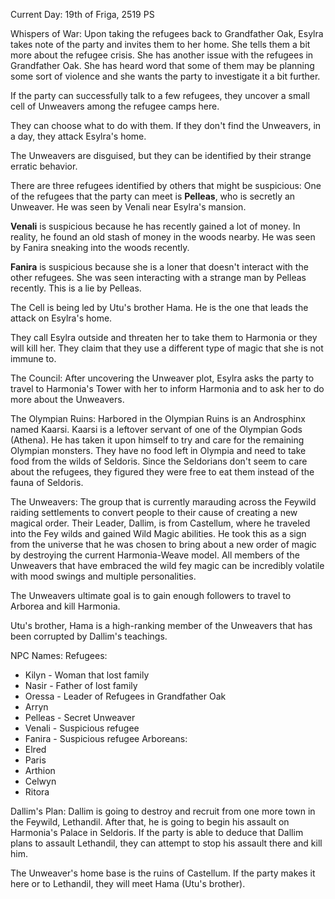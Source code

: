Current Day: 19th of Friga, 2519 PS

Whispers of War:
Upon taking the refugees back to Grandfather Oak, Esylra takes note of the party and invites them to her home. She tells them a bit more about the refugee crisis. She has another issue with the refugees in Grandfather Oak. She has heard word that some of them may be planning some sort of violence and she wants the party to investigate it a bit further.

If the party can successfully talk to a few refugees, they uncover a small cell of Unweavers among the refugee camps here.

They can choose what to do with them. If they don't find the Unweavers, in a day, they attack Esylra's home.

The Unweavers are disguised, but they can be identified by their strange erratic behavior.

There are three refugees identified by others that might be suspicious:
One of the refugees that the party can meet is **Pelleas**, who is secretly an Unweaver. He was seen by Venali near Esylra's mansion.

**Venali** is suspicious because he has recently gained a lot of money. In reality, he found an old stash of money in the woods nearby. He was seen by Fanira sneaking into the woods recently.

**Fanira** is suspicious because she is a loner that doesn't interact with the other refugees. She was seen interacting with a strange man by Pelleas recently. This is a lie by Pelleas.

The Cell is being led by Utu's brother Hama. He is the one that leads the attack on Esylra's home.

They call Esylra outside and threaten her to take them to Harmonia or they will kill her. They claim that they use a different type of magic that she is not immune to.

The Council:
After uncovering the Unweaver plot, Esylra asks the party to travel to Harmonia's Tower with her to inform Harmonia and to ask her to do more about the Unweavers.

The Olympian Ruins:
Harbored in the Olympian Ruins is an Androsphinx named Kaarsi. Kaarsi is a leftover servant of one of the Olympian Gods (Athena). He has taken it upon himself to try and care for the remaining Olympian monsters. They have no food left in Olympia and need to take food from the wilds of Seldoris. Since the Seldorians don't seem to care about the refugees, they figured they were free to eat them instead of the fauna of Seldoris.

The Unweavers:
The group that is currently marauding across the Feywild raiding settlements to convert people to their cause of creating a new magical order. Their Leader, Dallim, is from Castellum, where he traveled into the Fey wilds and gained Wild Magic abilities. He took this as a sign from the universe that he was chosen to bring about a new order of magic by destroying the current Harmonia-Weave model. All members of the Unweavers that have embraced the wild fey magic can be incredibly volatile with mood swings and multiple personalities.

The Unweavers ultimate goal is to gain enough followers to travel to Arborea and kill Harmonia.

Utu's brother, Hama is a high-ranking member of the Unweavers that has been corrupted by Dallim's teachings.

NPC Names:
Refugees:
- Kilyn - Woman that lost family
- Nasir - Father of lost family
- Oressa - Leader of Refugees in Grandfather Oak
- Arryn
- Pelleas - Secret Unweaver
- Venali - Suspicious refugee
- Fanira - Suspicious refugee 
Arboreans:
- Elred
- Paris
- Arthion
- Celwyn
- Ritora

Dallim's Plan:
Dallim is going to destroy and recruit from one more town in the Feywild, Lethandil. After that, he is going to begin his assault on Harmonia's Palace in Seldoris. If the party is able to deduce that Dallim plans to assault Lethandil, they can attempt to stop his assault there and kill him.

The Unweaver's home base is the ruins of Castellum. If the party makes it here or to Lethandil, they will meet Hama (Utu's brother).